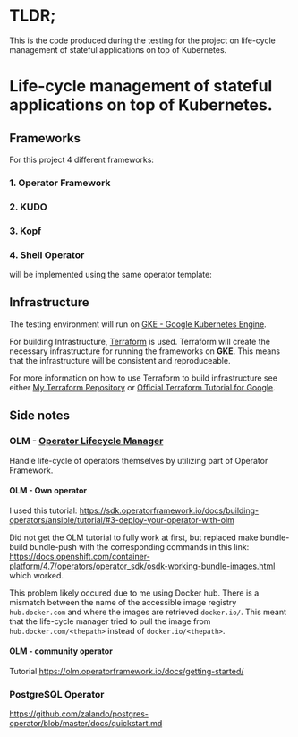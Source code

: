 # TLDR;
This is the code produced during the testing for the project on life-cycle management of stateful applications on top of Kubernetes.


# Life-cycle management of stateful applications on top of Kubernetes.

## Frameworks
For this project 4 different frameworks:

### 1. Operator Framework
### 2. KUDO
### 3. Kopf
### 4. Shell Operator

will be implemented using the same operator template:




## Infrastructure

The testing environment will run on [GKE - Google Kubernetes Engine](https://cloud.google.com/kubernetes-engine).

For building Infrastructure, [Terraform](https://www.terraform.io/) is used. Terraform will create the necessary infrastructure for running the frameworks on **GKE**. This means that the infrastructure will be consistent and reproduceable.

For more information on how to use Terraform to build infrastructure see either [My Terraform Repository]() or [Official Terraform Tutorial for Google](https://learn.hashicorp.com/tutorials/terraform/google-cloud-platform-build
).


## Side notes

### OLM - [Operator Lifecycle Manager](https://olm.operatorframework.io/)

Handle life-cycle of operators themselves by utilizing part of Operator Framework.

#### OLM - Own operator

I used this tutorial: https://sdk.operatorframework.io/docs/building-operators/ansible/tutorial/#3-deploy-your-operator-with-olm

Did not get the OLM tutorial to fully work at first, but replaced make bundle-build bundle-push with the corresponding commands in this link:
https://docs.openshift.com/container-platform/4.7/operators/operator_sdk/osdk-working-bundle-images.html which worked.

This problem likely occured due to me using Docker hub. There is a mismatch between the name of the accessible image registry `hub.docker.com` and where the images are retrieved `docker.io/`. This meant that the life-cycle manager tried to pull the image from `hub.docker.com/<thepath>` instead of `docker.io/<thepath>`.


#### OLM - community operator

Tutorial
https://olm.operatorframework.io/docs/getting-started/

### PostgreSQL Operator
https://github.com/zalando/postgres-operator/blob/master/docs/quickstart.md
